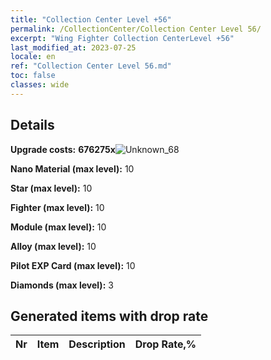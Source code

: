 ```yaml
---
title: "Collection Center Level +56"
permalink: /CollectionCenter/Collection Center Level 56/
excerpt: "Wing Fighter Collection CenterLevel +56"
last_modified_at: 2023-07-25
locale: en
ref: "Collection Center Level 56.md"
toc: false
classes: wide
---
```



## Details

 **Upgrade costs:** **676275x**![Unknown_68](/images/item/bh_img25_p.png)

 **Nano Material (max level):** 10

 **Star (max level):** 10

 **Fighter (max level):** 10

 **Module (max level):** 10

 **Alloy (max level):** 10

 **Pilot EXP Card (max level):** 10

 **Diamonds (max level):** 3

## Generated items with drop rate

  |  Nr |     Item   |    Description   |  Drop Rate,% |
  |:----|:----------:|:-----------------|:-------------|

